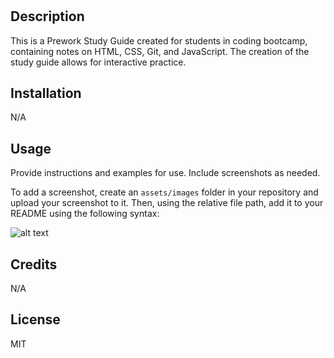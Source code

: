 # <Prework Study Guide Webpage>

## Description

This is a Prework Study Guide created for students in coding bootcamp, containing notes on HTML, CSS, Git, and JavaScript. The creation of the study guide allows for interactive practice.

## Installation

N/A

## Usage

Provide instructions and examples for use. Include screenshots as needed.

To add a screenshot, create an `assets/images` folder in your repository and upload your screenshot to it. Then, using the relative file path, add it to your README using the following syntax:

![alt text](assets/images/screenshot.png)

## Credits

N/A

## License

MIT

